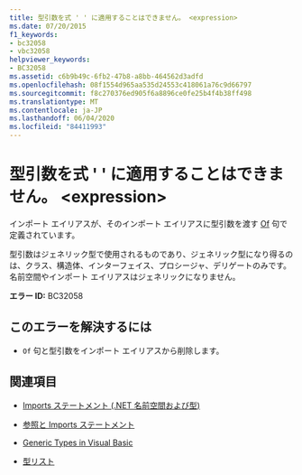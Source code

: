 ```yaml
---
title: 型引数を式 ' ' に適用することはできません。 <expression>
ms.date: 07/20/2015
f1_keywords:
- bc32058
- vbc32058
helpviewer_keywords:
- BC32058
ms.assetid: c6b9b49c-6fb2-47b8-a8bb-464562d3adfd
ms.openlocfilehash: 08f1554d965aa535d24553c418061a76c9d66797
ms.sourcegitcommit: f8c270376ed905f6a8896ce0fe25b4f4b38ff498
ms.translationtype: MT
ms.contentlocale: ja-JP
ms.lasthandoff: 06/04/2020
ms.locfileid: "84411993"
---
```

# <a name="type-arguments-cannot-be-applied-to-the-expression-expression"></a>型引数を式 ' ' に適用することはできません。 \<expression>
インポート エイリアスが、そのインポート エイリアスに型引数を渡す [Of](../language-reference/statements/of-clause.md) 句で定義されています。  
  
 型引数はジェネリック型で使用されるものであり、ジェネリック型になり得るのは、クラス、構造体、インターフェイス、プロシージャ、デリゲートのみです。 名前空間やインポート エイリアスはジェネリックになりません。  
  
 **エラー ID:** BC32058  
  
## <a name="to-correct-this-error"></a>このエラーを解決するには  
  
- `Of` 句と型引数をインポート エイリアスから削除します。  
  
## <a name="see-also"></a>関連項目

- [Imports ステートメント (.NET 名前空間および型)](../language-reference/statements/imports-statement-net-namespace-and-type.md)
- [参照と Imports ステートメント](../programming-guide/program-structure/references-and-the-imports-statement.md)

- [Generic Types in Visual Basic](../programming-guide/language-features/data-types/generic-types.md)
- [型リスト](../language-reference/statements/type-list.md)
